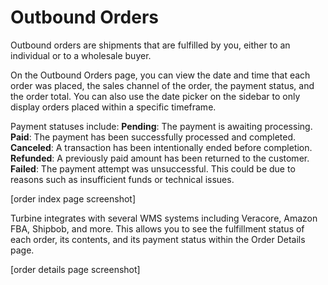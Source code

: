 # Outbound Orders

Outbound orders are shipments that are fulfilled by you, either to an individual or to a wholesale buyer. 

On the Outbound Orders page, you can view the date and time that each order was placed, the sales channel of the order, the payment status, and the order total. You can also use the date picker on the sidebar to only display orders placed within a specific timeframe.

Payment statuses include:
**Pending**: The payment is awaiting processing.
**Paid**: The payment has been successfully processed and completed.
**Canceled**: A transaction has been intentionally ended before completion.
**Refunded**: A previously paid amount has been returned to the customer.
**Failed**: The payment attempt was unsuccessful. This could be due to reasons such as insufficient funds or technical issues.

[order index page screenshot]

Turbine integrates with several WMS systems including Veracore, Amazon FBA, Shipbob, and more. This allows you to see the fulfillment status of each order, its contents, and its payment status within the Order Details page.

[order details page screenshot]


